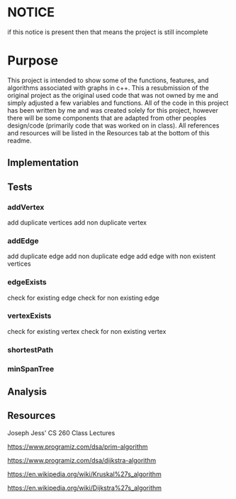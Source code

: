 # NOTICE
if this notice is present then that means the project is still incomplete

# Purpose
This project is intended to show some of the functions, features, and algorithms associated with graphs in c++. This a resubmission of the original project as the original
used code that was not owned by me and simply adjusted a few variables and functions. All of the code in this project has been written by me and was created solely for this
project, however there will be some components that are adapted from other peoples design/code (primarily code that was worked on in class). All references and resources will be listed in the Resources tab at the bottom of this readme.

## Implementation

## Tests
### addVertex
add duplicate vertices
add non duplicate vertex

### addEdge
add duplicate edge
add non duplicate edge
add edge with non existent vertices

### edgeExists
check for existing edge
check for non existing edge

### vertexExists
check for existing vertex
check for non existing vertex

### shortestPath


### minSpanTree


## Analysis

## Resources
Joseph Jess' CS 260 Class Lectures

https://www.programiz.com/dsa/prim-algorithm

https://www.programiz.com/dsa/dijkstra-algorithm

https://en.wikipedia.org/wiki/Kruskal%27s_algorithm

https://en.wikipedia.org/wiki/Dijkstra%27s_algorithm
